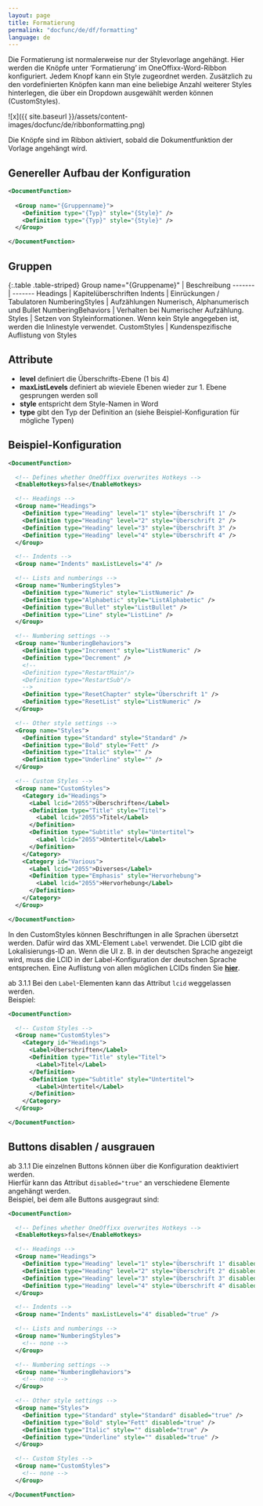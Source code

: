 ```yaml
---
layout: page
title: Formatierung
permalink: "docfunc/de/df/formatting"
language: de
---
```


Die Formatierung ist normalerweise nur der Stylevorlage angehängt. Hier werden die Knöpfe unter ‘Formatierung’ im OneOffixx-Word-Ribbon konfiguriert. Jedem Knopf kann ein Style zugeordnet werden. Zusätzlich zu den vordefinierten Knöpfen kann man eine beliebige Anzahl weiterer Styles hinterlegen, die über ein Dropdown ausgewählt werden können (CustomStyles).


![x]({{ site.baseurl }}/assets/content-images/docfunc/de/ribbonformatting.png)

Die Knöpfe sind im Ribbon aktiviert, sobald die Dokumentfunktion der Vorlage angehängt wird.


## Genereller Aufbau der Konfiguration

```xml
<DocumentFunction>
  
  <Group name="{Gruppenname}">
    <Definition type="{Typ}" style="{Style}" />
    <Definition type="{Typ}" style="{Style}" />
  </Group>

</DocumentFunction>
```

## Gruppen

{:.table .table-striped}
Group name="{Gruppename}" | Beschreibung
------- | -------
Headings | Kapitelüberschriften
Indents | Einrückungen / Tabulatoren
NumberingStyles  |  Aufzählungen Numerisch, Alphanumerisch und Bullet
NumberingBehaviors | Verhalten bei Numerischer Aufzählung. 
Styles | Setzen von Styleinformationen. Wenn kein Style angegeben ist, werden die Inlinestyle verwendet.
CustomStyles | Kundenspezifische Auflistung von Styles


## Attribute

* __level__ definiert die Überschrifts-Ebene (1 bis 4)
* __maxListLevels__ definiert ab wieviele Ebenen wieder zur 1. Ebene gesprungen werden soll
* __style__ entspricht dem Style-Namen in Word
* __type__ gibt den Typ der Definition an (siehe Beispiel-Konfiguration für mögliche Typen)


## Beispiel-Konfiguration

```xml
<DocumentFunction>

  <!-- Defines whether OneOffixx overwrites Hotkeys -->
  <EnableHotkeys>false</EnableHotkeys>

  <!-- Headings -->
  <Group name="Headings">
    <Definition type="Heading" level="1" style="Überschrift 1" />
    <Definition type="Heading" level="2" style="Überschrift 2" />
    <Definition type="Heading" level="3" style="Überschrift 3" />
    <Definition type="Heading" level="4" style="Überschrift 4" />
  </Group>

  <!-- Indents -->
  <Group name="Indents" maxListLevels="4" />

  <!-- Lists and numberings -->
  <Group name="NumberingStyles">
    <Definition type="Numeric" style="ListNumeric" />
    <Definition type="Alphabetic" style="ListAlphabetic" />
    <Definition type="Bullet" style="ListBullet" />
    <Definition type="Line" style="ListLine" />
  </Group>

  <!-- Numbering settings -->
  <Group name="NumberingBehaviors">
    <Definition type="Increment" style="ListNumeric" />
    <Definition type="Decrement" />
    <!--
    <Definition type="RestartMain"/>
    <Definition type="RestartSub"/>
    -->
    <Definition type="ResetChapter" style="Überschrift 1" />
    <Definition type="ResetList" style="ListNumeric" />
  </Group>

  <!-- Other style settings -->
  <Group name="Styles">
    <Definition type="Standard" style="Standard" />
    <Definition type="Bold" style="Fett" />
    <Definition type="Italic" style="" />
    <Definition type="Underline" style="" />
  </Group>

  <!-- Custom Styles -->
  <Group name="CustomStyles">
    <Category id="Headings">
      <Label lcid="2055">Überschriften</Label>
      <Definition type="Title" style="Titel">
        <Label lcid="2055">Titel</Label>
      </Definition>
      <Definition type="Subtitle" style="Untertitel">
        <Label lcid="2055">Untertitel</Label>
      </Definition>
    </Category>
    <Category id="Various">
      <Label lcid="2055">Diverses</Label>
      <Definition type="Emphasis" style="Hervorhebung">
        <Label lcid="2055">Hervorhebung</Label>
      </Definition>
    </Category>
  </Group>

</DocumentFunction>
```

In den CustomStyles können Beschriftungen in alle Sprachen übersetzt werden. Dafür wird das XML-Element `Label` verwendet. Die LCID gibt die Lokalisierungs-ID an. Wenn die UI z. B. in der deutschen Sprache angezeigt wird, muss die LCID in der Label-Konfiguration der deutschen Sprache entsprechen. Eine Auflistung von allen möglichen LCIDs finden Sie [__hier__](https://msdn.microsoft.com/de-ch/goglobal/bb964664.aspx).

<span class="label label-info">ab 3.1.1</span> Bei den `Label`-Elementen kann das Attribut `lcid` weggelassen werden.<br />
Beispiel:
```xml
<DocumentFunction>

  <!-- Custom Styles -->
  <Group name="CustomStyles">
    <Category id="Headings">
      <Label>Überschriften</Label>
      <Definition type="Title" style="Titel">
        <Label>Titel</Label>
      </Definition>
      <Definition type="Subtitle" style="Untertitel">
        <Label>Untertitel</Label>
      </Definition>
    </Category>
  </Group>

</DocumentFunction>
```

## Buttons disablen / ausgrauen

<span class="label label-info">ab 3.1.1</span> Die einzelnen Buttons können über die Konfiguration deaktiviert werden.<br />
Hierfür kann das Attribut `disabled="true"` an verschiedene Elemente angehängt werden.<br />
Beispiel, bei dem alle Buttons ausgegraut sind:
```xml
<DocumentFunction>

  <!-- Defines whether OneOffixx overwrites Hotkeys -->
  <EnableHotkeys>false</EnableHotkeys>

  <!-- Headings -->
  <Group name="Headings">
    <Definition type="Heading" level="1" style="Überschrift 1" disabled="true" />
    <Definition type="Heading" level="2" style="Überschrift 2" disabled="true" />
    <Definition type="Heading" level="3" style="Überschrift 3" disabled="true" />
    <Definition type="Heading" level="4" style="Überschrift 4" disabled="true" />
  </Group>

  <!-- Indents -->
  <Group name="Indents" maxListLevels="4" disabled="true" />

  <!-- Lists and numberings -->
  <Group name="NumberingStyles">
    <!-- none -->
  </Group>

  <!-- Numbering settings -->
  <Group name="NumberingBehaviors">
    <!-- none -->
  </Group>

  <!-- Other style settings -->
  <Group name="Styles">
    <Definition type="Standard" style="Standard" disabled="true" />
    <Definition type="Bold" style="Fett" disabled="true" />
    <Definition type="Italic" style="" disabled="true" />
    <Definition type="Underline" style="" disabled="true" />
  </Group>

  <!-- Custom Styles -->
  <Group name="CustomStyles">
    <!-- none -->
  </Group>

</DocumentFunction>
```

